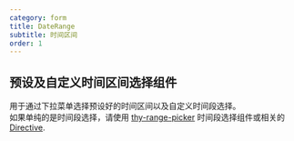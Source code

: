 ```yaml
---
category: form
title: DateRange
subtitle: 时间区间
order: 1
---
```


## 预设及自定义时间区间选择组件

用于通过下拉菜单选择预设好的时间区间以及自定义时间段选择。  
如果单纯的是时间段选择，请使用 [thy-range-picker]() 时间段选择组件或相关的 [Directive](https://angular.cn/guide/attribute-directives).  

